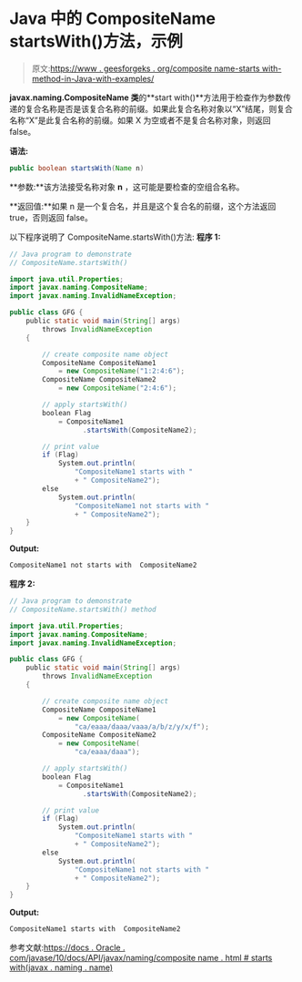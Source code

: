 # Java 中的 CompositeName startsWith()方法，示例

> 原文:[https://www . geesforgeks . org/composite name-starts with-method-in-Java-with-examples/](https://www.geeksforgeeks.org/compositename-startswith-method-in-java-with-examples/)

**javax.naming.CompositeName 类**的**start with()**方法用于检查作为参数传递的复合名称是否是该复合名称的前缀。如果此复合名称对象以“X”结尾，则复合名称“X”是此复合名称的前缀。如果 X 为空或者不是复合名称对象，则返回 false。

**语法:**

```java
public boolean startsWith(Name n)

```

**参数:**该方法接受名称对象 **n** ，这可能是要检查的空组合名称。

**返回值:**如果 n 是一个复合名，并且是这个复合名的前缀，这个方法返回 true，否则返回 false。

以下程序说明了 CompositeName.startsWith()方法:
**程序 1:**

```java
// Java program to demonstrate
// CompositeName.startsWith()

import java.util.Properties;
import javax.naming.CompositeName;
import javax.naming.InvalidNameException;

public class GFG {
    public static void main(String[] args)
        throws InvalidNameException
    {

        // create composite name object
        CompositeName CompositeName1
            = new CompositeName("1:2:4:6");
        CompositeName CompositeName2
            = new CompositeName("2:4:6");

        // apply startsWith()
        boolean Flag
            = CompositeName1
                  .startsWith(CompositeName2);

        // print value
        if (Flag)
            System.out.println(
                "CompositeName1 starts with "
                + " CompositeName2");
        else
            System.out.println(
                "CompositeName1 not starts with "
                + " CompositeName2");
    }
}
```

**Output:**

```java
CompositeName1 not starts with  CompositeName2

```

**程序 2:**

```java
// Java program to demonstrate
// CompositeName.startsWith() method

import java.util.Properties;
import javax.naming.CompositeName;
import javax.naming.InvalidNameException;

public class GFG {
    public static void main(String[] args)
        throws InvalidNameException
    {

        // create composite name object
        CompositeName CompositeName1
            = new CompositeName(
                "ca/eaaa/daaa/vaaa/a/b/z/y/x/f");
        CompositeName CompositeName2
            = new CompositeName(
                "ca/eaaa/daaa");

        // apply startsWith()
        boolean Flag
            = CompositeName1
                  .startsWith(CompositeName2);

        // print value
        if (Flag)
            System.out.println(
                "CompositeName1 starts with "
                + " CompositeName2");
        else
            System.out.println(
                "CompositeName1 not starts with "
                + " CompositeName2");
    }
}
```

**Output:**

```java
CompositeName1 starts with  CompositeName2

```

参考文献:[https://docs . Oracle . com/javase/10/docs/API/javax/naming/composite name . html # starts with(javax . naming . name)](https://docs.oracle.com/javase/10/docs/api/javax/naming/CompositeName.html#startsWith(javax.naming.Name))